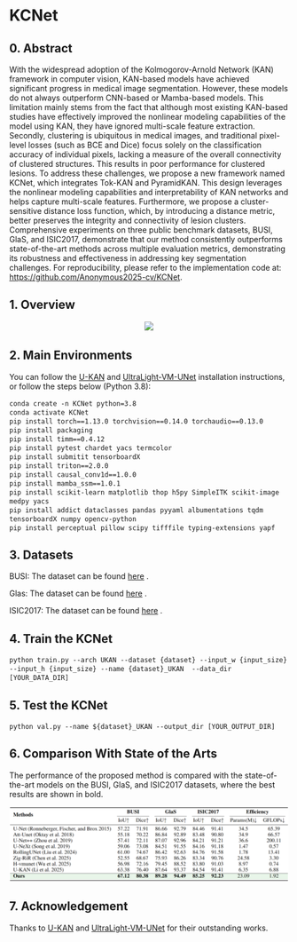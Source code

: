 # KCNet

## 0. Abstract

With the widespread adoption of the Kolmogorov-Arnold Network (KAN) framework in computer vision, KAN-based models have achieved significant progress in medical image segmentation. However, these models do not always outperform CNN-based or Mamba-based models. This limitation mainly stems from the fact that although most existing KAN-based studies have effectively improved the nonlinear modeling capabilities of the model using KAN, they have ignored multi-scale feature extraction. Secondly, clustering is ubiquitous in medical images, and traditional pixel-level losses (such as BCE and Dice) focus solely on the classification accuracy of individual pixels, lacking a measure of the overall connectivity of clustered structures. This results in poor performance for clustered lesions. To address these challenges, we propose a new framework named KCNet, which integrates Tok-KAN and PyramidKAN. This design leverages the nonlinear modeling capabilities and interpretability of KAN networks and helps capture multi-scale features. Furthermore, we propose a cluster-sensitive distance loss function, which, by introducing a distance metric, better preserves the integrity and connectivity of lesion clusters. Comprehensive experiments on three public benchmark datasets, BUSI, GlaS, and ISIC2017, demonstrate that our method consistently outperforms state-of-the-art methods across multiple evaluation metrics, demonstrating its robustness and effectiveness in addressing key segmentation challenges. For reproducibility, please refer to the implementation code at: https://github.com/Anonymous2025-cv/KCNet.


## 1. Overview

<div align="center">
<img src="Figs/KCNet.jpg" />
</div>



## 2. Main Environments

You can follow the [U-KAN](https://github.com/Zhaoyi-Yan/U-KAN) and [UltraLight-VM-UNet](https://github.com/wurenkai/UltraLight-VM-UNet) installation instructions, or follow the steps below (Python 3.8):

```
conda create -n KCNet python=3.8
conda activate KCNet
pip install torch==1.13.0 torchvision==0.14.0 torchaudio==0.13.0 
pip install packaging
pip install timm==0.4.12
pip install pytest chardet yacs termcolor
pip install submitit tensorboardX
pip install triton==2.0.0
pip install causal_conv1d==1.0.0  
pip install mamba_ssm==1.0.1
pip install scikit-learn matplotlib thop h5py SimpleITK scikit-image medpy yacs
pip install addict dataclasses pandas pyyaml albumentations tqdm tensorboardX numpy opencv-python
pip install perceptual pillow scipy tifffile typing-extensions yapf
```



## 3. Datasets

BUSI: The dataset can be found [here](https://www.kaggle.com/datasets/aryashah2k/breast-ultrasound-images-dataset) .

Glas: The dataset can be found [here](https://websignon.warwick.ac.uk/origin/slogin?shire=https%3A%2F%2Fwarwick.ac.uk%2Fsitebuilder2%2Fshire-read&providerId=urn%3Awarwick.ac.uk%3Asitebuilder2%3Aread%3Aservice&target=https%3A%2F%2Fwarwick.ac.uk%2Ffac%2Fcross_fac%2Ftia%2Fdata%2Fglascontest&status=notloggedin) .

ISIC2017: The dataset can be found [here](https://challenge.isic-archive.com/data/) .





## 4. Train the KCNet

```
python train.py --arch UKAN --dataset {dataset} --input_w {input_size} --input_h {input_size} --name {dataset}_UKAN  --data_dir [YOUR_DATA_DIR]
```



## 5. Test the KCNet 

```
python val.py --name ${dataset}_UKAN --output_dir [YOUR_OUTPUT_DIR] 
```



## 6. Comparison With State of the Arts

The performance of the proposed method is compared with the state-of-the-art models on the BUSI, GlaS, and ISIC2017 datasets, where the best results are shown in bold.

<div align="center">
<img src="Figs/Table1.png" />
</div>



## 7. Acknowledgement

Thanks to [U-KAN](https://github.com/Zhaoyi-Yan/U-KAN) and [UltraLight-VM-UNet](https://github.com/wurenkai/UltraLight-VM-UNet) for their outstanding works.
